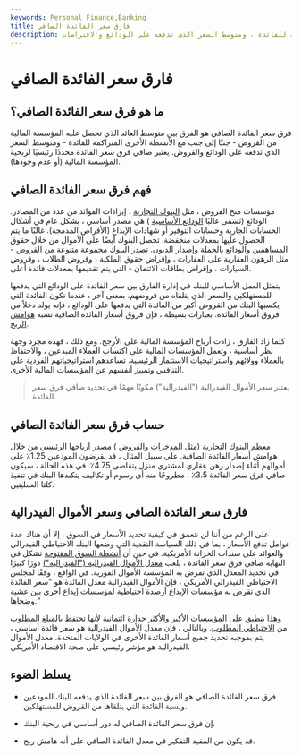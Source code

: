 ```yaml
---
keywords: Personal Finance,Banking
title: فارق سعر الفائدة الصافي
description: فرق سعر الفائدة الصافي هو الفرق بين متوسط العائد الذي تحصل عليه المؤسسة المالية من القروض ، إلى جانب الأنشطة الأخرى المتراكمة للفائدة ، ومتوسط السعر الذي تدفعه على الودائع والاقتراضات.
---
```


# فارق سعر الفائدة الصافي
## ما هو فرق سعر الفائدة الصافي؟

فرق سعر الفائدة الصافي هو الفرق بين متوسط العائد الذي تحصل عليه المؤسسة المالية من القروض - جنبًا إلى جنب مع الأنشطة الأخرى المتراكمة للفائدة - ومتوسط السعر الذي تدفعه على الودائع والقروض. يعتبر صافي فرق سعر الفائدة محددًا رئيسيًا لربحية المؤسسة المالية (أو عدم وجودها).

## فهم فرق سعر الفائدة الصافي

مؤسسات منح القروض ، مثل [البنوك التجارية](/commercialbank) ، إيرادات الفوائد من عدد من المصادر. الودائع (تسمى غالبًا [الودائع الأساسية](/core-deposits) ) هي مصدر أساسي ، بشكل عام في أشكال الحسابات الجارية وحسابات التوفير أو شهادات الإيداع (الأقراص المدمجة). غالبًا ما يتم الحصول عليها بمعدلات منخفضة. تحصل البنوك أيضًا على الأموال من خلال حقوق المساهمين والودائع بالجملة وإصدار الديون. تصدر البنوك مجموعة متنوعة من القروض - مثل الرهون العقارية على العقارات ، وإقراض حقوق الملكية ، وقروض الطلاب ، وقروض السيارات ، وإقراض بطاقات الائتمان - التي يتم تقديمها بمعدلات فائدة أعلى.

يتمثل العمل الأساسي للبنك في إدارة الفارق بين سعر الفائدة على الودائع التي يدفعها للمستهلكين والسعر الذي يتلقاه من قروضهم. بمعنى آخر ، عندما تكون الفائدة التي يكسبها البنك من القروض أكبر من الفائدة التي يدفعها على الودائع ، فإنه يولد دخلاً من فروق أسعار الفائدة. بعبارات بسيطة ، فإن فروق أسعار الفائدة الصافية تشبه [هوامش الربح](/profitmargin).

كلما زاد الفارق ، زادت أرباح المؤسسة المالية على الأرجح. ومع ذلك ، فهذه مجرد وجهة نظر أساسية ، وتعمل المؤسسات المالية على اكتساب العملاء المبدعين ، والاحتفاظ بالعملاء وولائهم واستراتيجيات الاستثمار الرئيسية. تساعدهم استراتيجياتهم الفردية على التنافس وتمييز أنفسهم عن المؤسسات المالية الأخرى.

> يعتبر سعر الأموال الفيدرالية ("الفيدرالية") مكونًا مهمًا في تحديد صافي فرق سعر الفائدة.

>

## حساب فرق سعر الفائدة الصافي

معظم البنوك التجارية (مثل [المدخرات والقروض](/federal-savings-and-loan) ) مصدر أرباحها الرئيسي من خلال هوامش أسعار الفائدة الصافية. على سبيل المثال ، قد يقرضون المودعين 1.25٪ على أموالهم أثناء إصدار رهن عقاري لمشتري منزل يتقاضى 4.75٪. في هذه الحالة ، سيكون صافي فرق سعر الفائدة 3.5٪ ، مطروحًا منه أي رسوم أو تكاليف يتكبدها البنك في تنفيذ كلتا العمليتين.

## فارق سعر الفائدة الصافي وسعر الأموال الفيدرالية

على الرغم من أننا لن نتعمق في كيفية تحديد الأسعار في السوق ، إلا أن هناك عدة عوامل تدفع الأسعار ، بما في ذلك السياسة النقدية التي وضعها البنك الاحتياطي الفيدرالي والعوائد على سندات الخزانة الأمريكية. في حين أن [أنشطة السوق المفتوحة](/open-market) تشكل في النهاية صافي فرق سعر الفائدة ، يلعب [معدل الأموال الفيدرالية ("الفيدرالية")](/federalfundsrate) دورًا كبيرًا في تحديد المعدل الذي تقرض به المؤسسة الأموال الفورية. في الواقع ، وفقًا لمجلس الاحتياطي الفيدرالي الأمريكي ، فإن الأموال الفيدرالية معدل الفائدة هو "سعر الفائدة الذي تقرض به مؤسسات الإيداع أرصدة احتياطية لمؤسسات إيداع أخرى بين عشية وضحاها."

وهذا ينطبق على المؤسسات الأكبر والأكثر جدارة ائتمانية لأنها تحتفظ بالمبلغ المطلوب من [الاحتياطي المطلوب](/requiredreserves). وبالتالي ، فإن معدل الأموال الفيدرالية هو سعر فائدة أساسي ، يتم بموجبه تحديد جميع أسعار الفائدة الأخرى في الولايات المتحدة. معدل الأموال الفيدرالية هو مؤشر رئيسي على صحة الاقتصاد الأمريكي.

## يسلط الضوء

- فرق سعر الفائدة الصافي هو الفرق بين سعر الفائدة الذي يدفعه البنك للمودعين ونسبة الفائدة التي يتلقاها من القروض للمستهلكين.

- إن فرق سعر الفائدة الصافي له دور أساسي في ربحية البنك.

- قد يكون من المفيد التفكير في معدل الفائدة الصافي على أنه هامش ربح.

